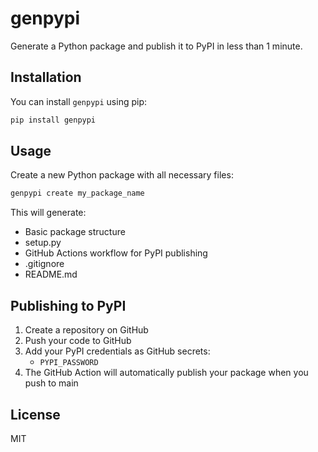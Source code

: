 # genpypi

Generate a Python package and publish it to PyPI in less than 1 minute. 

## Installation

You can install `genpypi` using pip: 

```bash
pip install genpypi
```

## Usage

Create a new Python package with all necessary files:

```bash
genpypi create my_package_name
```

This will generate:
- Basic package structure
- setup.py
- GitHub Actions workflow for PyPI publishing
- .gitignore
- README.md

## Publishing to PyPI

1. Create a repository on GitHub
2. Push your code to GitHub
3. Add your PyPI credentials as GitHub secrets:
   - `PYPI_PASSWORD`
4. The GitHub Action will automatically publish your package when you push to main

## License

MIT



